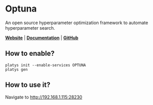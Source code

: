 # Optuna

An open source hyperparameter optimization framework to automate hyperparameter search.

**[Website](https://optuna.org/)** | **[Documentation](https://optuna.org/)** | **[GitHub](https://github.com/optuna/optuna)**

## How to enable?

```
platys init --enable-services OPTUNA
platys gen
```

## How to use it?

Navigate to <http://192.168.1.115:28230>